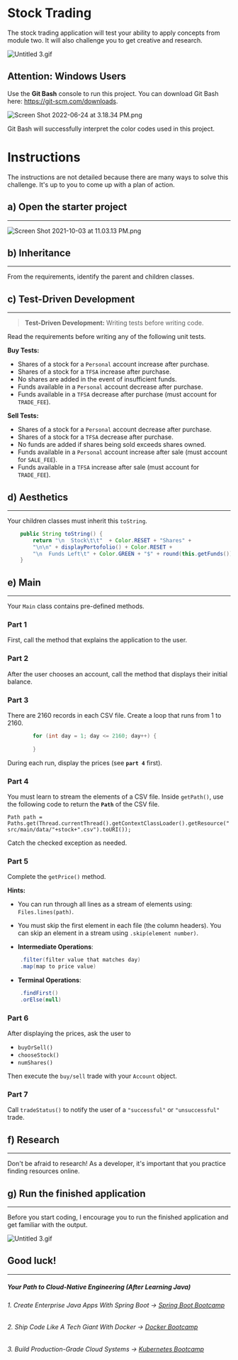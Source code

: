 # Stock Trading

The stock trading application will test your ability to apply concepts from module two. It will also challenge you to get creative and research.

![Untitled 3.gif](https://firebasestorage.googleapis.com/v0/b/learnthepart-75aed.appspot.com/o/images%2Fa498a8da-62db-4a63-b74f-9fe0e8c341a9?alt=media&token=cef5c26c-c99e-4dba-a3a2-c4c86a2c5a7f)

## Attention: Windows Users

Use the **Git Bash** console to run this project. You can download Git Bash here: https://git-scm.com/downloads.

![Screen Shot 2022-06-24 at 3.18.34 PM.png](https://firebasestorage.googleapis.com/v0/b/learnthepart-75aed.appspot.com/o/images%2F0a36c0f8-247b-4a55-9ace-e4619043777d?alt=media&token=abbba2ef-6448-4cb5-b1f5-b00ae1bc63a4)

Git Bash will successfully interpret the color codes used in this project.

**Instructions**
================

The instructions are not detailed because there are many ways to solve this challenge. It's up to you to come up with a plan of action.

## **a) Open the starter project**
-----------------------------------

![Screen Shot 2021-10-03 at 11.03.13 PM.png](https://firebasestorage.googleapis.com/v0/b/learnthepart-75aed.appspot.com/o/images%2F4cd1caf9-6721-42c5-9bcb-f272f8604b27?alt=media&token=d88e7493-825a-4316-84dd-ae9d241bfbb4)
## **b) Inheritance**
-----------------------------------

From the requirements, identify the parent and children classes. 


## c) Test-Driven Development
----- 

> **Test-Driven Development:** Writing tests before writing code. 

Read the requirements before writing any of the following unit tests.

**Buy Tests:**

- Shares of a stock for a `Personal` account increase after purchase.
- Shares of a stock for a `TFSA` increase after purchase.
- No shares are added in the event of insufficient funds.
- Funds available in a `Personal` account decrease after purchase.
- Funds available in a `TFSA` decrease after purchase (must account for `TRADE_FEE`).

**Sell Tests:**

- Shares of a stock for a `Personal` account decrease after purchase.
- Shares of a stock for a `TFSA` decrease after purchase.
- No funds are added if shares being sold exceeds shares owned.
- Funds available in a `Personal` account increase after sale (must account for `SALE_FEE`).
- Funds available in a `TFSA` increase after sale (must account for `TRADE_FEE`).

## d) Aesthetics
----- 

Your children classes must inherit this `toString`.


```java
    public String toString() {
        return "\n  Stock\t\t"  + Color.RESET + "Shares" +
        "\n\n" + displayPortofolio() + Color.RESET +
        "\n  Funds Left\t" + Color.GREEN + "$" + round(this.getFunds()) + Color.RESET;
    }
```

## **e) Main**
-----------------------
Your `Main` class contains pre-defined methods. 

### **Part 1** 
First, call the method that explains the application to the user.

### **Part 2** 
After the user chooses an account, call the method that displays their initial balance.

### **Part 3** 
There are 2160 records in each CSV file. Create a loop that runs from 1 to 2160.


```java
        for (int day = 1; day <= 2160; day++) {
         
        }
```

During each run, display the prices (see **`part 4`** first). 

### **Part 4** 
You must learn to stream the elements of a CSV file. Inside `getPath()`, use the following code to return the **`Path`** of the CSV file.

`Path path = Paths.get(Thread.currentThread().getContextClassLoader().getResource("src/main/data/"+stock+".csv").toURI());`

Catch the checked exception as needed.

### **Part 5** 
Complete the `getPrice()` method.

**Hints:**
- You can run through all lines as a stream of elements using: `Files.lines(path)`.

- You must skip the first element in each file (the column headers). You can skip an element in a stream using `.skip(element number)`.
- **Intermediate Operations**:
``` java
    .filter(filter value that matches day)
    .map(map to price value)
```
- **Terminal Operations**:
``` java
    .findFirst()
    .orElse(null)
```
### **Part 6** 
After displaying the prices, ask the user to
 - `buyOrSell()`
 - `chooseStock()`
 - `numShares()`

Then execute the `buy/sell` trade with your `Account` object.

### **Part 7** 
Call `tradeStatus()` to notify the user of a `"successful"` or `"unsuccessful"` trade.

## **f) Research**
----------------------- 
Don't be afraid to research! As a developer, it's important that you practice finding resources online. 

## **g) Run the finished application**
----------------------- 
Before you start coding, I encourage you to run the finished application and get familiar with the output. 

![Untitled 3.gif](https://firebasestorage.googleapis.com/v0/b/learnthepart-75aed.appspot.com/o/images%2Fa498a8da-62db-4a63-b74f-9fe0e8c341a9?alt=media&token=cef5c26c-c99e-4dba-a3a2-c4c86a2c5a7f)

## Good luck!
--------
##### Your Path to Cloud-Native Engineering (After Learning Java)
###### 1. Create Enterprise Java Apps With Spring Boot → [Spring Boot Bootcamp](https://www.udemy.com/course/the-complete-spring-boot-development-bootcamp/?couponCode=SPRING_BOOTCAMP)
###### 2. Ship Code Like A Tech Giant With Docker → [Docker Bootcamp](https://www.udemy.com/course/docker-bootcamp-conquer-docker-with-real-world-projects/?couponCode=DOCKER_BOOTCAMP)
###### 3. Build Production-Grade Cloud Systems → [Kubernetes Bootcamp](https://kubernetestraining.io/)